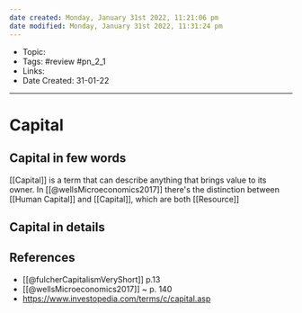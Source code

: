 ```yaml
---
date created: Monday, January 31st 2022, 11:21:06 pm
date modified: Monday, January 31st 2022, 11:31:24 pm
---
```


- Topic:
- Tags: #review #pn_2_1
- Links:
- Date Created: 31-01-22

---

# Capital

## Capital in few words

[[Capital]] is a term that can describe anything that brings value to its owner. In [[@wellsMicroeconomics2017]] there's the distinction between [[Human Capital]] and [[Capital]], which are both [[Resource]]

## Capital in details

## References

- [[@fulcherCapitalismVeryShort]] p.13
- [[@wellsMicroeconomics2017]] ~ p. 140
- <https://www.investopedia.com/terms/c/capital.asp>
